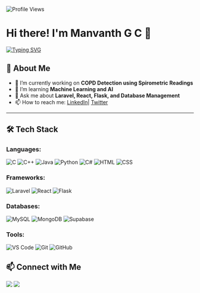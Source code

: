 ![Profile Views](https://komarev.com/ghpvc/?username=YourUsername&color=blue)

# Hi there! I'm Manvanth G C 👋

[![Typing SVG](https://readme-typing-svg.demolab.com?font=Fira+Code&pause=1000&color=F75C7E&width=435&lines=Full-Stack+Developer;AI+Enthusiast;Laravel+%7C+React+%7C+Flask+Expert)](https://git.io/typing-svg)

## 🚀 About Me
- 🔭 I’m currently working on **COPD Detection using Spirometric Readings**
- 🌱 I’m learning **Machine Learning and AI**
- 💬 Ask me about **Laravel, React, Flask, and Database Management**
- 📫 How to reach me: [LinkedIn](http://www.linkedin.com/in/manvanthgc)| [Twitter](https://x.com/golyady?t=xbUB31g54kmEYMT4rYXljA&s=09)

---

## 🛠 Tech Stack

### Languages:
![C](https://img.shields.io/badge/C-00599C?style=for-the-badge&logo=c&logoColor=white)
![C++](https://img.shields.io/badge/C%2B%2B-00599C?style=for-the-badge&logo=c%2B%2B&logoColor=white)
![Java](https://img.shields.io/badge/Java-007396?style=for-the-badge&logo=java&logoColor=white)
![Python](https://img.shields.io/badge/Python-3776AB?style=for-the-badge&logo=python&logoColor=white)
![C#](https://img.shields.io/badge/C%23-239120?style=for-the-badge&logo=c-sharp&logoColor=white)
![HTML](https://img.shields.io/badge/HTML5-E34F26?style=for-the-badge&logo=html5&logoColor=white)
![CSS](https://img.shields.io/badge/CSS3-1572B6?style=for-the-badge&logo=css3&logoColor=white)

### Frameworks:
![Laravel](https://img.shields.io/badge/Laravel-FF2D20?style=for-the-badge&logo=laravel&logoColor=white)
![React](https://img.shields.io/badge/React-61DAFB?style=for-the-badge&logo=react&logoColor=black)
![Flask](https://img.shields.io/badge/Flask-000000?style=for-the-badge&logo=flask&logoColor=white)

### Databases:
![MySQL](https://img.shields.io/badge/MySQL-4479A1?style=for-the-badge&logo=mysql&logoColor=white)
![MongoDB](https://img.shields.io/badge/MongoDB-47A248?style=for-the-badge&logo=mongodb&logoColor=white)
![Supabase](https://img.shields.io/badge/Supabase-3ECF8E?style=for-the-badge&logo=supabase&logoColor=white)

### Tools:
![VS Code](https://img.shields.io/badge/VS%20Code-007ACC?style=for-the-badge&logo=visual-studio-code&logoColor=white)
![Git](https://img.shields.io/badge/Git-F05032?style=for-the-badge&logo=git&logoColor=white)
![GitHub](https://img.shields.io/badge/GitHub-181717?style=for-the-badge&logo=github&logoColor=white)



## 📫 Connect with Me
<p align="left">
  <a href="http://www.linkedin.com/in/manvanth-g-c-496b2426b" target="_blank"><img src="https://img.shields.io/badge/LinkedIn-0A66C2?style=for-the-badge&logo=linkedin&logoColor=white"/></a>
  <a href="https://x.com/golyady?t=xbUB31g54kmEYMT4rYXljA&s=09" target="_blank"><img src="https://img.shields.io/badge/Twitter-1DA1F2?style=for-the-badge&logo=twitter&logoColor=white"/></a>
</p>
